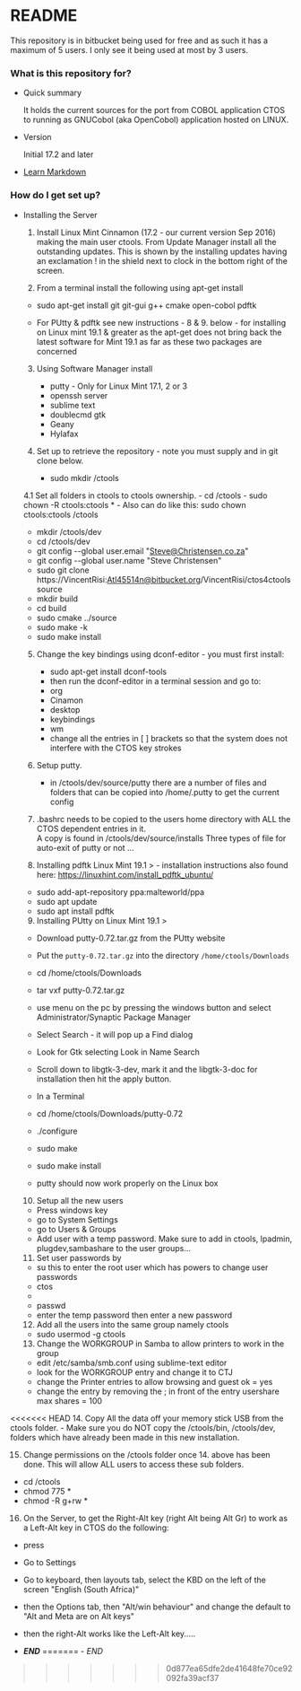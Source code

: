 # README #

This repository is in bitbucket being used for free and as such it has a maximum of 5 users. I only see it being used at most by 3 users.

### What is this repository for? ###

* Quick summary

  It holds the current sources for the port from COBOL application CTOS to running as GNUCobol (aka OpenCobol) application hosted on LINUX.

* Version
 
  Initial 17.2 and later

* [Learn Markdown](https://bitbucket.org/tutorials/markdowndemo)

### How do I get set up? ###

* Installing the Server
	
  1. Install Linux Mint Cinnamon (17.2 - our current version Sep 2016) making the main user ctools.
     From Update Manager install all the outstanding updates. This is shown by the 
     installing updates having an exclamation ! in the shield next to clock in the bottom
     right of the screen.
	
  2. From a terminal install the following using apt-get install
    - sudo apt-get install git git-gui g++ cmake open-cobol pdftk
	
	- For PUtty & pdftk see new instructions - 8 & 9. below - for installing on Linux mint 19.1 & greater
	  as the apt-get does not bring back the latest software for Mint 19.1 as far as these two packages are concerned
	
  3. Using Software Manager install
    
     - putty - Only for Linux Mint 17.1, 2 or 3
     - openssh server
     - sublime text
     - doublecmd gtk 
     - Geany
	 - Hylafax
	
  4. Set up to retrieve the repository - note you must supply <user> and <password> in git clone below.
	
     - sudo mkdir /ctools
	
    4.1  Set all folders in ctools to ctools ownership.
      - cd /ctools
      - sudo chown -R ctools:ctools *
      - Also can do like this:    sudo chown ctools:ctools /ctools
  
     - mkdir /ctools/dev
     - cd /ctools/dev
     - git config --global user.email "Steve@Christensen.co.za"
     - git config --global user.name "Steve Christensen"
                         <username>   <pswd>
     - sudo git clone https://VincentRisi:Atl45514n@bitbucket.org/VincentRisi/ctos4ctools source
     - mkdir build
     - cd build
     - sudo cmake ../source
     - sudo make -k
     - sudo make install
	
  5. Change the key bindings using dconf-editor - you must first install:
	
     - sudo apt-get install dconf-tools
     - then run the dconf-editor in a terminal session and go to:
     - org
     - Cinamon
     - desktop
     - keybindings
     - wm
     - change all the entries in [ ] brackets so that the system does not interfere with the CTOS key strokes
	
  6. Setup putty.
	
     - in /ctools/dev/source/putty there are a number of files and folders that can be copied into /home/.putty to get the current config 
	 
  7. .bashrc needs to be copied to the users home directory with ALL the CTOS dependent entries in it.  
       A copy is found in /ctools/dev/source/installs   Three types of file for auto-exit of putty or not ...
    
  8.  Installing pdftk Linux Mint 19.1 > - installation instructions also found here:  https://linuxhint.com/install_pdftk_ubuntu/
	- sudo add-apt-repository ppa:malteworld/ppa
	- sudo apt update
	- sudo apt install pdftk
	
  9.  Installing PUtty on Linux Mint 19.1 >
	- Download  putty-0.72.tar.gz from the PUtty website
	- Put the `putty-0.72.tar.gz` into the directory  `/home/ctools/Downloads`
	- cd /home/ctools/Downloads
	- tar vxf putty-0.72.tar.gz
	
	- use menu on the pc by pressing the windows button and select Administrator/Synaptic Package Manager
	- Select Search - it will pop up a Find dialog
	- Look for Gtk selecting Look in Name Search
	- Scroll down to libgtk-3-dev, mark it and the libgtk-3-doc for installation then hit the apply button.
	
	- In a Terminal
	- cd /home/ctools/Downloads/putty-0.72
	- ./configure
	- sudo make
	- sudo make install
	
	- putty should now work properly on the Linux box

  10. Setup all the new users 
    - Press windows key 
    - go to System Settings
    - go to Users & Groups
    - Add user with a temp password.  Make sure to add in ctools, lpadmin, plugdev,sambashare
        to the user groups...
	
  11. Set user passwords by 
    - su <enter>  this to enter the root user which has powers to change user passwords
	- ctos 
	-
    - passwd <username>
    - enter the temp password then enter a new password

  12. Add all the users into the same group namely ctools
    - sudo usermod -g ctools <username>

  13. Change the WORKGROUP in Samba to allow printers to work in the group  
    - edit /etc/samba/smb.conf using sublime-text editor 
	- look for the WORKGROUP entry and change it to CTJ
	- change the Printer entries to allow browsing and guest ok = yes
	- change the entry by removing the ; in front of the entry usershare max shares = 100
	
<<<<<<< HEAD
  14. Copy All the data off your memory stick USB from the ctools folder.
    - Make sure you do NOT copy the /ctools/bin, /ctools/dev, folders which have already been made in this new installation.
  
  15. Change permissions on the /ctools folder once 14. above has been done.  This will allow ALL users to access these sub folders.
   -  cd /ctools
   -  chmod 775 *
   -  chmod -R g+rw *
	
  16. On the Server, to get the Right-Alt key (right Alt being Alt Gr) to work as a Left-Alt key in CTOS do the following:
   -  press <Windows key>
   -  Go to Settings
   -  Go to keyboard, then layouts tab, select the KBD on the left of the screen "English (South Africa)"
   -  then the Options tab, then "Alt/win behaviour" and change the default to "Alt and Meta are on Alt keys"
   -  then the right-Alt works like the Left-Alt key.....


   - ***END***
=======
	- *END*
>>>>>>> 0d877ea65dfe2de41648fe70ce92092fa39acf37
